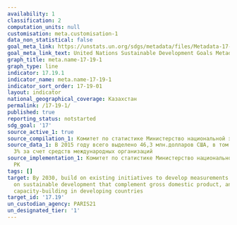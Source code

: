 ```yaml
---
availability: 1
classification: 2
computation_units: null
customisation: meta.customisation-1
data_non_statistical: false
goal_meta_link: https://unstats.un.org/sdgs/metadata/files/Metadata-17-19-01.pdf
goal_meta_link_text: United Nations Sustainable Development Goals Metadata (pdf 468kB)
graph_title: meta.name-17-19-1
graph_type: line
indicator: 17.19.1
indicator_name: meta.name-17-19-1
indicator_sort_order: 17-19-01
layout: indicator
national_geographical_coverage: Казахстан
permalink: /17-19-1/
published: true
reporting_status: notstarted
sdg_goal: '17'
source_active_1: true
source_compilation_1: Комитет по статистике Министерство национальной экономики РК
source_data_1: В 2015 году всего выделено 46,3 млн.долларов США, в том числе менее
  3% за счет средств международных организаций
source_implementation_1: Комитет по статистике Министерство национальной экономики
  РК
tags: []
target: By 2030, build on existing initiatives to develop measurements of progress
  on sustainable development that complement gross domestic product, and support statistical
  capacity-building in developing countries
target_id: '17.19'
un_custodian_agency: PARIS21
un_designated_tier: '1'
---
```

